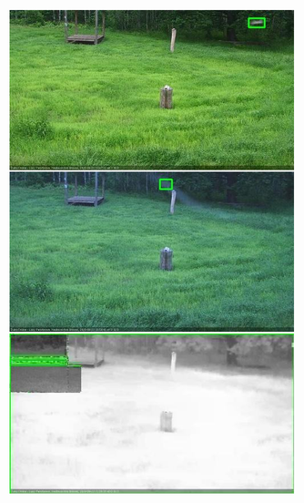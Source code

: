 ![20200622-194629-195631](in2/20200622/20200622-194629-195631_0_.jpg)
![20200622-204722-205728](in2/20200622/20200622-204722-205728_0_.jpg)
![20200622-210745-211750](in2/20200622/20200622-210745-211750_0_.jpg)
